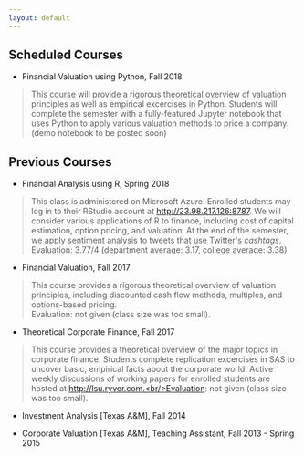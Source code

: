 ```yaml
---
layout: default
---
```


## Scheduled Courses

- Financial Valuation using Python, Fall 2018
> This course will provide a rigorous theoretical overview of valuation principles as well as empirical excercises in Python.  Students will complete the semester with a fully-featured Jupyter notebook that uses Python to apply various valuation methods to price a company.  (demo notebook to be posted soon)

## Previous Courses

- Financial Analysis using R, Spring 2018
> This class is administered on Microsoft Azure.  Enrolled students may log in to their RStudio account at http://23.98.217.126:8787.  We will consider various applications of R to finance, including cost of capital estimation, option pricing, and valuation.  At the end of the semester, we apply sentiment analysis to tweets that use Twitter's *cashtags*.<br/>Evaluation: 3.77/4 (department average: 3.17, college average: 3.38)

- Financial Valuation, Fall 2017
> This course provides a rigorous theoretical overview of valuation principles, including discounted cash flow methods, multiples, and options-based pricing.<br/>Evaluation: not given (class size was too small).

- Theoretical Corporate Finance, Fall 2017
> This course provides a theoretical overview of the major topics in corporate finance.  Students complete replication excercises in SAS to uncover basic, empirical facts about the corporate world.  Active weekly discussions of working papers for enrolled students are hosted at http://lsu.ryver.com.<br/>Evaluation: not given (class size was too small).

- Investment Analysis [Texas A&M], Fall 2014

- Corporate Valuation [Texas A&M], Teaching Assistant, Fall 2013 - Spring 2015
